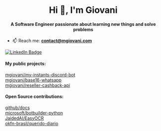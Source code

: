 <h1 align="center">Hi 👋, I'm Giovani</h1>
<h4 align="center">A Software Engineer passionate about learning new things and solve problems</h4>

- 📫 Reach me: **contact@mgiovani.com**

[![LinkedIn Badge](https://img.shields.io/badge/LinkedIn-Profile-informational?style=flat&logo=linkedin&logoColor=white&color=0D76A8)](https://www.linkedin.com/in/mgiovani/)


<h4 align="left">My public projects:</h4>
<a href="https://github.com/mgiovani/my-instants-discord-bot">mgiovani/my-instants-discord-bot</a>
<br/>
<a href="https://github.com/mgiovani/base16-whatsapp">mgiovani/base16-whatsapp</a>
<br/>
<a href="https://github.com/mgiovani/reseller-cashback-api">mgiovani/reseller-cashback-api</a>
<br/>


<h4 align="left">Open Source contributions:</h4>
<a href="https://github.com/github/docs">github/docs</a>
<br/>
<a href="https://github.com/microsoft/botbuilder-python">microsoft/botbuilder-python</a>
<br/>
<a href="https://github.com/JaidedAI/EasyOCR">JaidedAI/EasyOCR</a>
<br/>
<a href="https://github.com/okfn-brasil/querido-diario">okfn-brasil/querido-diario</a>
<br/>
